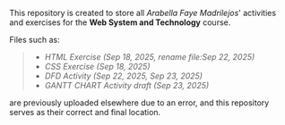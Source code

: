 This repository is created to store all *Arabella Faye Madrilejos*' activities and exercises for the **Web System and Technology** course.

Files such as:
>- *HTML Exercise (Sep 18, 2025, rename file:Sep 22, 2025)*
>- *CSS Exercise (Sep 18, 2025)*
>- *DFD Activity (Sep 22, 2025, Sep 23, 2025)*
>- *GANTT CHART Activity draft (Sep 23, 2025)*

are previously uploaded elsewhere due to an error, and this repository serves as their correct and final location.
